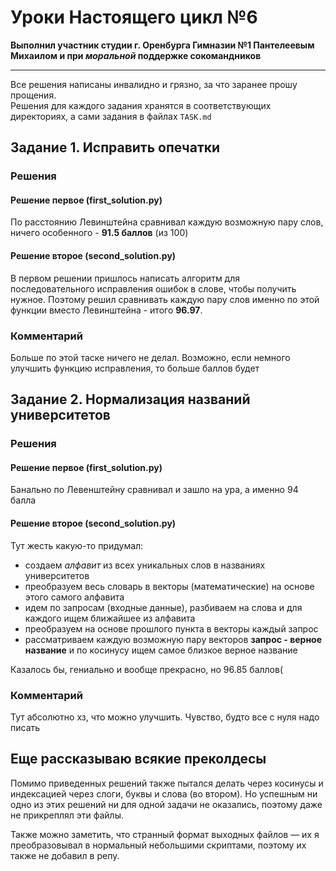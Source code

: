 # Уроки Настоящего цикл №6

**Выполнил участник студии г. Оренбурга Гимназии №1 Пантелеевым Михаилом и при *моральной* поддержке сокомандников**

---

Все решения написаны инвалидно и грязно, за что заранее прошу прощения.  
Решения для каждого задания хранятся в соответствующих директориях, а сами задания в файлах `TASK.md`

## Задание 1. Исправить опечатки

### Решения

#### Решение первое (first_solution.py)

По расстоянию Левинштейна сравнивал каждую возможную пару слов, ничего особенного - **91.5 баллов** (из 100)

#### Решение второе (second_solution.py)

В первом решении пришлось написать алгоритм для последовательного исправления ошибок в слове, чтобы получить нужное.
Поэтому решил сравнивать каждую пару слов именно по этой функции вместо Левинштейна - итого **96.97**.

### Комментарий

Больше по этой таске ничего не делал. Возможно, если немного улучшить функцию исправления, то больше баллов будет

## Задание 2. Нормализация названий университетов

### Решения

#### Решение первое (first_solution.py)

Банально по Левенштейну сравнивал и зашло на ура, а именно 94 балла

#### Решение второе (second_solution.py)

Тут жесть какую-то придумал:

* создаем *алфавит* из всех уникальных слов в названиях университетов
* преобразуем весь словарь в векторы (математические) на основе этого самого алфавита
* идем по запросам (входные данные), разбиваем на слова и для каждого ищем ближайшее из алфавита
* преобразуем на основе прошлого пункта в векторы каждый запрос
* рассматриваем каждую возможную пару векторов **запрос - верное название** и по косинусу ищем самое близкое верное
  название

Казалось бы, гениально и вообще прекрасно, но 96.85 баллов(

### Комментарий

Тут абсолютно хз, что можно улучшить. Чувство, будто все с нуля надо писать

## Еще рассказываю всякие преколдесы

Помимо приведенных решений также пытался делать через косинусы и индексацией через слоги, буквы и слова (во втором). Но
успешным ни одно из этих решений ни для одной задачи не оказались, поэтому даже не прикреплял эти файлы.

Также можно заметить, что странный формат выходных файлов — их я преобразовывал в нормальный небольшими скриптами,
поэтому их также не добавил в репу.